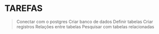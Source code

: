 
# TAREFAS

  > Conectar com o postgres
  > Criar banco de dados
  > Definir tabelas
  > Criar registros
  > Relações entre tabelas
  > Pesquisar com tabelas relacionadas
